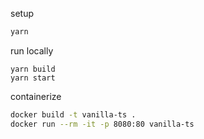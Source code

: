 setup

```bash
yarn
```

run locally

```basj
yarn build
yarn start
```

containerize

```bash
docker build -t vanilla-ts .
docker run --rm -it -p 8080:80 vanilla-ts
```
